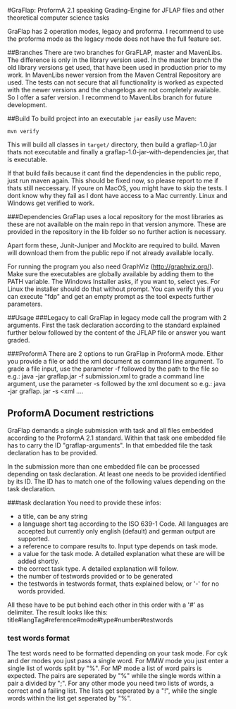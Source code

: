 #GraFlap: ProformA 2.1 speaking Grading-Engine for JFLAP files and other theoretical computer science tasks

GraFlap has 2 operation modes, legacy and proforma. I recommend to use the proforma mode as the legacy mode does not have the full feature set.

##Branches
There are two branches for GraFLAP, master and MavenLibs. The difference is only in the library version used. In the master branch the old library versions get used, that have been used in production prior to my work. In MavenLibs newer version from the Maven Central Repository are used.
The tests can not secure that all functionality is worked as expected with the newer versions and the changelogs are not completely available. So I offer a safer version.
I recommend to MavenLibs branch for future development.

##Build
To build project into an executable `jar` easily use Maven:
```
mvn verify
```
This will build all classes in `target/` directory, then build a graflap-1.0.jar thats not executable and finally a graflap-1.0-jar-with-dependencies.jar, that is executable.

If that build fails because it cant find the dependencies in the public repo, just run maven again.
This should be fixed now, so please report to me if thats still neccessary.
If youre on MacOS, you might have to skip the tests. I dont know why they fail as I dont have access to a Mac currently.
Linux and Windows get verified to work.

###Dependencies
GraFlap uses a local repository for the most libraries as these are not available on the main repo in that version anymore.
These are provided in the repository in the lib folder so no further action is necessary.

Apart form these, Junit-Juniper and Mockito are required to build. Maven will download them from the public repo if not already available locally.

For running the program you also need GraphViz (http://graphviz.org/).
Make sure the executables are globally available by adding them to the PATH variable.
The Windows Installer asks, if you want to, select yes.
For Linux the installer should do that without prompt.
You can verify this if you can execute "fdp" and get an empty prompt as the tool expects further parameters.

##Usage
###Legacy
to call GraFlap in legacy mode call the program with 2 arguments.
First the task declaration according to the standard explained further below followed by the content of the JFLAP file or answer you want graded.

###ProformA
There are 2 options to run GraFlap in ProformA mode. Either you provide a file or add the xml document as command line argument.
To grade a file input, use the parameter -f followed by the path to the file so e.g.: java -jar graflap.jar -f submission.xml
to grade a command line argument, use the parameter -s followed by the xml document so e.g.: java -jar graflap. jar -s <xml ....

## ProformA Document restrictions
GraFlap demands a single submission with task and all files embedded according to the ProformA 2.1 standard.
Within that task one embedded file has to carry the ID "graflap-arguments".
In that embedded file the task declaration has to be provided.

In the submission more than one embedded file can be processed depending on task declaration.
At least one needs to be provided identified by its ID. The ID has to match one of the following values depending on the task declaration.

###task declaration
You need to provide these infos:
- a title, can be any string
- a language short tag according to the ISO 639-1 Code. All languages are accepted but currently only english (default) and german output are supported.
- a reference to compare results to. Input type depends on task mode.
- a value for the task mode. A detailed explanation what these are will be added shortly.
- the correct task type. A detailed explanation will follow.
- the number of testwords provided or to be generated
- the testwords in testwords format, thats explained below, or '-' for no words provided.

All these have to be put behind each other in this order with a '#' as delimiter.
The result looks like this: title#langTag#reference#mode#type#number#testwords

### test words format
The test words need to be formatted depending on your task mode.
For cyk and der modes you just pass a single word.
For MMW mode you just enter a single list of words split by "%".
For MP mode a list of word pairs is expected. The pairs are seperated by "%" while the single words within a pair a divided by ";".
For any other mode you need two lists of words, a correct and a failing list. The lists get seperated by a "!", while the single words within the list get seperated by "%".
